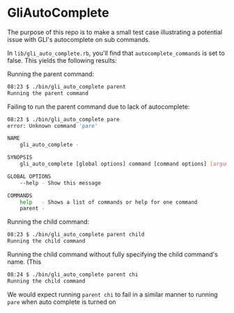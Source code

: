 # GliAutoComplete

The purpose of this repo is to make a small test case illustrating a potential issue with GLI's autocomplete on sub commands.

In `lib/gli_auto_complete.rb`, you'll find that `autocomplete_commands` is set to false. This yields the following results:

Running the parent command:
```bash
08:23 $ ./bin/gli_auto_complete parent
Running the parent command
```

Failing to run the parent command due to lack of autocomplete:
```bash
08:23 $ ./bin/gli_auto_complete pare
error: Unknown command 'pare'

NAME
    gli_auto_complete -

SYNOPSIS
    gli_auto_complete [global options] command [command options] [arguments...]

GLOBAL OPTIONS
    --help - Show this message

COMMANDS
    help   - Shows a list of commands or help for one command
    parent -
```

Running the child command:
```bash
08:23 $ ./bin/gli_auto_complete parent child
Running the child command
```

Running the child command without fully specifying the child command's name. (This

```bash
08:24 $ ./bin/gli_auto_complete parent chi
Running the child command
```


We would expect running `parent chi` to fail in a similar manner to running `pare` when auto complete is turned on
